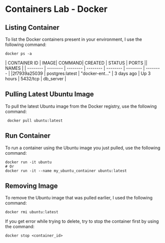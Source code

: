 # Containers Lab - Docker

## Listing Container
To list the Docker containers present in your environment, I use the following command:
```
docker ps -a
```

| CONTAINER ID | IMAGE| COMMAND| CREATED | STATUS | PORTS || NAMES |
| -------- | -------- | -------- | -------- | -------- | -------- | -------- |
|2f7939a25039 | postgres:latest  |  "docker-ent..."  |  3 days ago | Up 3 hours | 5432/tcp |  db_server |

## Pulling Latest Ubuntu Image
To pull the latest Ubuntu image from the Docker registry, use the following command:
```
 docker pull ubuntu:latest
```

## Run Container
To run a container using the Ubuntu image you just pulled, use the following command:
```
docker run -it ubuntu
# Or
docker run -it --name my_ubuntu_container ubuntu:latest
```

## Removing Image
To remove the Ubuntu image that was pulled earlier, I used the following command:
```
docker rmi ubuntu:latest
```

If you get error while trying to delete, try to stop the container first by using the command:
```
docker stop <container_id>
```